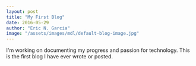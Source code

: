 ```yaml
---
layout: post
title: "My First Blog"
date: 2016-05-29
author: "Eric N. Garcia"
image: "/assets/images/mdl/default-blog-image.jpg"
---
```


I'm working on documenting my progress and passion for technology. This is the first blog I have ever wrote or posted.
